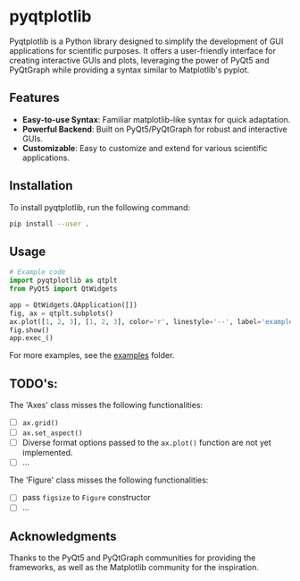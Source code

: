 # pyqtplotlib

Pyqtplotlib is a Python library designed to simplify the development of GUI applications for scientific purposes. It offers a user-friendly interface for creating interactive GUIs and plots, leveraging the power of PyQt5 and PyQtGraph while providing a syntax similar to Matplotlib's pyplot.

## Features

- **Easy-to-use Syntax**: Familiar matplotlib-like syntax for quick adaptation.
- **Powerful Backend**: Built on PyQt5/PyQtGraph for robust and interactive GUIs.
- **Customizable**: Easy to customize and extend for various scientific applications.
<!-- - **Cross-platform**: Compatible with Windows, macOS, and Linux. -->

## Installation

To install pyqtplotlib, run the following command:

```bash
pip install --user .
```

## Usage

```python
# Example code
import pyqtplotlib as qtplt
from PyQt5 import QtWidgets

app = QtWidgets.QApplication([])
fig, ax = qtplt.subplots()
ax.plot([1, 2, 3], [1, 2, 3], color='r', linestyle='--', label='example 1')
fig.show()
app.exec_()
```
For more examples, see the [examples](examples) folder.

## TODO's:

The 'Axes' class misses the following functionalities:
- [ ] `ax.grid()`
- [ ] `ax.set_aspect()`
- [ ] Diverse format options passed to the `ax.plot()` function are not yet implemented.
- [ ] ...

The 'Figure' class misses the following functionalities:
- [ ] pass `figsize` to `Figure` constructor
- [ ] ...

## Acknowledgments

Thanks to the PyQt5 and PyQtGraph communities for providing the frameworks, as well as the Matplotlib community for the inspiration.

